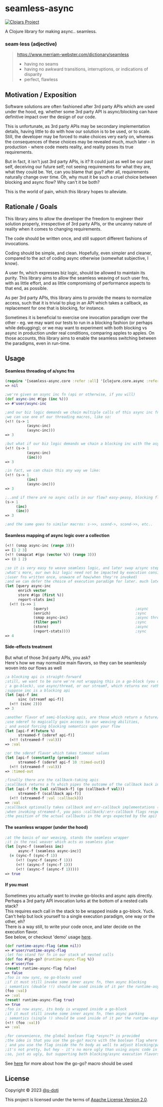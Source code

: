 # seamless-async

[![Clojars Project](https://img.shields.io/clojars/v/com.github.s-doti/seamless-async.svg)](https://clojars.org/com.github.s-doti/seamless-async)

A Clojure library for making async.. seamless.

### seam·less (adjective)
> https://www.merriam-webster.com/dictionary/seamless
> - having no seams<br>
> - having no awkward transitions, interruptions, or indications of disparity<br>
> - perfect, flawless

## Motivation / Exposition
Software solutions are often fashioned after 3rd party APIs which are used under 
the hood, eg. whether some 3rd party API is async/blocking can have definitive 
impact over the design of our code.

This is unfortunate, as 3rd party APIs may be secondary implementation details, 
having little to do with how our solution is to be used, or to scale. Still, the 
developer may be forced to make choices very early on, whereas the consequences 
of these choices may be revealed much, much later - in production - where code 
meets reality, and reality poses its true requirements.

But in fact, it isn't just 3rd party APIs, is it? It could just as well be our 
past self, deceiving our future self; not seeing requirements for what they are, 
what they could be. Yet, can you blame that guy? after all, requirements 
naturally change over time. Oh, why must it be such a cruel choice between 
blocking and async flow? Why can't it be both?

This is the world of pain, which this library hopes to alleviate.

## Rationale / Goals
This library aims to allow the developer the freedom to engineer their solution 
properly, irrespective of 3rd party APIs, or the uncanny nature of reality when 
it comes to changing requirements.

The code should be written once, and still support different fashions of 
invocations.

Coding should be simple, and clean. Hopefully, even simpler and cleaner, 
compared to the act of coding async otherwise (somewhat subjective, I know).

A user fn, which expresses biz logic, should be allowed to maintain its purity.
This library aims to allow the seamless weaving of such user fns, with as little 
effort, and as little compromising of performance aspects to that end, as possible.

As per 3rd party APIs, this library aims to provide the means to normalize access, 
such that it is trivial to plug in an API which takes a callback, as replacement 
for one that is blocking, for instance.

Sometimes it is beneficial to exercise one invocation paradigm over the other - 
eg. we may want our tests to run in a blocking fashion (or perhaps while 
debugging); or we may want to experiment with both blocking vs async in production 
under real conditions, comparing apples to apples. On those accounts, this library 
aims to enable the seamless switching between the paradigms, even in run-time.

## Usage

#### Seamless threading of a/sync fns
```clojure
(require '[seamless-async.core :refer :all] '[clojure.core.async :refer [go <!!]])
=> nil

;we're given an async inc fn (api or otherwise, if you will)
(def async-inc #(go (inc %)))
=> #'user/async-inc

;and our biz logic demands we chain multiple calls of this async inc fn
;we can use one of our threading macros, like so:
(<!! (s-> 1
          (async-inc)
          (async-inc)))
=> 3

;but what if our biz logic demands we chain a blocking inc with the async fn?
(<!! (s-> 1
          (async-inc)
          (inc)))
=> 3

;in fact, we can chain this any way we like:
(<!! (s-> 1
          (inc)
          (async-inc)))
=> 3

;..and if there are no async calls in our flow? easy-peasy, blocking flow it is
(s-> 1
     (inc)
     (inc))
=> 3

;and the same goes to similar macros: s->>, scond->, scond->>, etc..
```

#### Seamless mapping of async logic over a collection
```clojure
(<!! (smap async-inc (range 3)))
=> [1 2 3]
(<!! (smapcat #(go (vector %)) (range 3)))
=> (0 1 2)

;so it is very easy to weave seamless logic, and later swap a/sync steps to our hearts content
;what's more, our own biz logic need not be impacted by execution considerations
;(user fns written once, unaware of how/when they're invoked)
;and we can defer the choice of execution paradigm for later. much later
(let [query async-inc
      enrich vector
      store #(go (first %))
      report-stats inc]
  (<!! (s->> 1
             (query)                                        ;async
             (enrich)                                       ;sync
             (smap async-inc)                               ;async through and through
             (filter pos?)                                  ;sync
             (store)                                        ;async
             (report-stats))))                              ;sync
=> 4
```

#### Side-effects treatment
But what of those 3rd party APIs, you ask?<br>
Here's how we may normalize main flavors, so they can be seamlessly woven into our flows as well
```clojure
;a blocking api is straight-forward
;still, we want to be sure we're not wrapping this in a go-block (you don't want to block inside 
; a go-block), use async/thread, or our streamf, which returns exc rather than nil on error
;suppose inc is a blocking api
(let [api-f inc
      sinc (streamf api-f)]
  (<!! (sinc 2)))
=> 3

;another flavor of semi-blocking apis, are those which return a future/promise
;use sderef to magically gain access to our weaving abilities, 
; and avoid forcing blocking semantics upon your flow
(let [api-f #(future %)
      streamed-f (sderef api-f)]
  (<!! (streamed-f :val)))
=> :val

;or the sderef flavor which takes timeout values
(let [api-f (constantly (promise))
      streamed-f (sderef api-f 10 :timed-out)]
  (<!! (streamed-f :val)))
=> :timed-out

;finally there are the callback-taking apis
;scallback returns a fn which pipes the outcome of the callback back into our hands
(let [api-f (fn [val callback-f] (go (callback-f val)))
      streamed-f (scallback api-f)]
  (<!! (streamed-f :val :callback)))
=> :val
;scallback optionally takes callback and err-callback implementations (default: identity)
;when invoking streamed-f, you pass :callback/:err-callback flags respectively (to flag 
;the position of the actual callbacks in the args expected by the api) 
```

#### The seamless wrapper (under the hood)
```clojure
;at the basis of our weaving, stands the seamless wrapper
;it is the real weaver which acts as seamless glue
(let [sync-f (seamless inc)
      async-f (seamless async-inc)]
  (= (sync-f (sync-f 1))
     (<!! (sync-f (async-f 1)))
     (<!! (async-f (sync-f 1)))
     (<!! (async-f (async-f 1)))))
=> true
```

#### If you must
Sometimes you actually want to invoke go-blocks and async apis directly.<br>
Perhaps a 3rd party API invocation lurks at the bottom of a nested calls stack?<br>
This requires each call in the stack to be wrapped inside a go-block. Yuck.<br>
Can't help but lock yourself to a single execution paradigm, one way or the other, eh?<br>
There is a way still, to write your code once, and later decide on the execution flavor.<br>
See below, or checkout 'demo' usage [here](test/seamless_async/t_demo.clj).
```clojure
(def runtime-async-flag (atom nil))
=> #'user/runtime-async-flag
;let foo stand for fn in our stack of nested calls
(def foo #(go-go? @runtime-async-flag %))
=> #'user/foo
(reset! runtime-async-flag false)
=> false
;foo is now sync, no go-blocks used
;if it must still invoke some inner async fn, then async blocking
; semantics (double !!) should be used inside of it per the runtime-async-flag
(foo :val)
=> :val
(reset! runtime-async-flag true)
=> true
;foo is now async, its body is wrapped inside a go-block
;if it must still invoke some inner async fn, then async parking
; semantics (single !) should be used inside of it per the runtime-async-flag
(<!! (foo :val))
=> :val

;for convenience, the global boolean flag *async?* is provided
;the idea is that you use the go-go? macro with the boolean flag where you must,
; and you use the flag inside the fn body as well to adjust blocking/parking semantics.
;it's not pretty, but hey - it's no more ugly than using async code in the first place!
;so, just as ugly, but supporting both blocking/async execution flavors
```
See [here](test/seamless_async/t_demo.clj) for more about how the go-go? macro should be used
## License

Copyright © 2023 [@s-doti](https://github.com/s-doti)

This project is licensed under the terms of [Apache License Version 2.0](http://www.apache.org/licenses/LICENSE-2.0.html).
